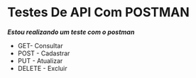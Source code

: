 # Testes De API Com POSTMAN #
***Estou realizando um teste com o postman***
* GET- Consultar
* POST - Cadastrar
* PUT - Atualizar
* DELETE - Excluir

